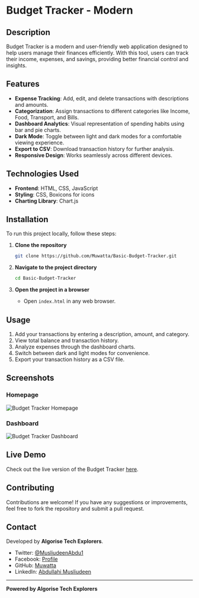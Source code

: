 # Budget Tracker - Modern

## Description
Budget Tracker is a modern and user-friendly web application designed to help users manage their finances efficiently. With this tool, users can track their income, expenses, and savings, providing better financial control and insights.

## Features
- **Expense Tracking**: Add, edit, and delete transactions with descriptions and amounts.
- **Categorization**: Assign transactions to different categories like Income, Food, Transport, and Bills.
- **Dashboard Analytics**: Visual representation of spending habits using bar and pie charts.
- **Dark Mode**: Toggle between light and dark modes for a comfortable viewing experience.
- **Export to CSV**: Download transaction history for further analysis.
- **Responsive Design**: Works seamlessly across different devices.

## Technologies Used
- **Frontend**: HTML, CSS, JavaScript
- **Styling**: CSS, Boxicons for icons
- **Charting Library**: Chart.js

## Installation
To run this project locally, follow these steps:

1. **Clone the repository**
   ```bash
   git clone https://github.com/Muwatta/Basic-Budget-Tracker.git
   ```

2. **Navigate to the project directory**
   ```bash
   cd Basic-Budget-Tracker
   ```

3. **Open the project in a browser**
   - Open `index.html` in any web browser.

## Usage
1. Add your transactions by entering a description, amount, and category.
2. View total balance and transaction history.
3. Analyze expenses through the dashboard charts.
4. Switch between dark and light modes for convenience.
5. Export your transaction history as a CSV file.

## Screenshots
### Homepage
![Budget Tracker Homepage](images/homepage.png)

### Dashboard
![Budget Tracker Dashboard](images/dashboard.png)

## Live Demo
Check out the live version of the Budget Tracker [here](#).

## Contributing
Contributions are welcome! If you have any suggestions or improvements, feel free to fork the repository and submit a pull request.

## Contact
Developed by **Algorise Tech Explorers**.
- Twitter: [@MusliudeenAbdu1](https://x.com/MusliudeenAbdu1)
- Facebook: [Profile](https://web.facebook.com/profile.php?id=100085888534291)
- GitHub: [Muwatta](https://github.com/Muwatta)
- LinkedIn: [Abdullahi Musliudeen](https://www.linkedin.com/in/abdullahi-musliudeen-166b751b6)

---
**Powered by Algorise Tech Explorers**
